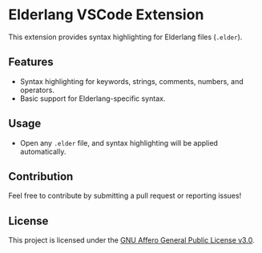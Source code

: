 # Elderlang VSCode Extension

This extension provides syntax highlighting for Elderlang files (`.elder`).

## Features
- Syntax highlighting for keywords, strings, comments, numbers, and operators.
- Basic support for Elderlang-specific syntax.

## Usage
- Open any `.elder` file, and syntax highlighting will be applied automatically.

## Contribution
Feel free to contribute by submitting a pull request or reporting issues!

## License
This project is licensed under the [GNU Affero General Public License v3.0](https://www.gnu.org/licenses/agpl-3.0.html).
